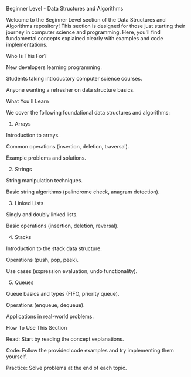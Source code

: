 Beginner Level - Data Structures and Algorithms

Welcome to the Beginner Level section of the Data Structures and Algorithms repository! This section is designed for those just starting their journey in computer science and programming. Here, you'll find fundamental concepts explained clearly with examples and code implementations.

Who Is This For?

New developers learning programming.

Students taking introductory computer science courses.

Anyone wanting a refresher on data structure basics.

What You'll Learn

We cover the following foundational data structures and algorithms:

1. Arrays

Introduction to arrays.

Common operations (insertion, deletion, traversal).

Example problems and solutions.

2. Strings

String manipulation techniques.

Basic string algorithms (palindrome check, anagram detection).

3. Linked Lists

Singly and doubly linked lists.

Basic operations (insertion, deletion, reversal).

4. Stacks

Introduction to the stack data structure.

Operations (push, pop, peek).

Use cases (expression evaluation, undo functionality).

5. Queues

Queue basics and types (FIFO, priority queue).

Operations (enqueue, dequeue).

Applications in real-world problems.

How To Use This Section

Read: Start by reading the concept explanations.

Code: Follow the provided code examples and try implementing them yourself.

Practice: Solve problems at the end of each topic.
